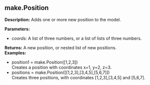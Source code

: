 ## make.Position  
  
  
**Description:** Adds one or more new position to the model.  
  
**Parameters:**  
  * *coords:* A list of three numbers, or a list of lists of three numbers.  
  
**Returns:** A new position, or nested list of new positions.  
**Examples:**  
  * position1 = make.Position([1,2,3])  
    Creates a position with coordinates x=1, y=2, z=3.  
  * positions = make.Position([[1,2,3],[3,4,5],[5,6,7]])  
    Creates three positions, with coordinates [1,2,3],[3,4,5] and [5,6,7].
  
